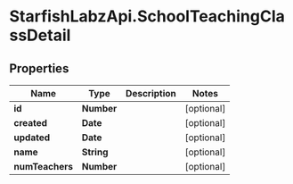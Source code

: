 # StarfishLabzApi.SchoolTeachingClassDetail

## Properties
Name | Type | Description | Notes
------------ | ------------- | ------------- | -------------
**id** | **Number** |  | [optional] 
**created** | **Date** |  | [optional] 
**updated** | **Date** |  | [optional] 
**name** | **String** |  | [optional] 
**numTeachers** | **Number** |  | [optional] 
